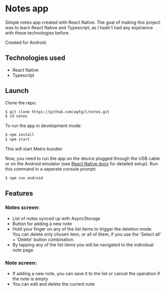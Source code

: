 # Notes app

Simple notes app created with React Native. The goal of making this project was to learn React Native and Typescript, as I hadn't had any expirience with these technologies before.

Created for Android.

## Technologies used

- React Native
- Typescript

## Launch

Clone the repo:

```sh
$ git clone https://github.com/aqfgit/notes.git
$ cd notes
```

To run the app in development mode:

```sh
$ npm install
$ npm start
```

This will start Metro bundler

Now, you need to run the app on the device plugged through the USB cable or on the Android emulator (see [React Native docs](https://reactnative.dev/docs/environment-setup) for detailed setup). Run this command in a seperate console prompt:

```sh
$ npm run android
```

## Features

### Notes screen:

- List of notes synced up with AsyncStorage
- Button for adding a new note
- Hold your finger on any of the list items to trigger the deletion mode. You can delete only chosen item, or all of them, if you use the 'Select all' + 'Delete' button combination.
- By tapping any of the list items you will be navigated to the individual note page

### Note screen:

- If adding a new note, you can save it to the list or cancel the operation if the note is empty
- You can edit and delete the current note
